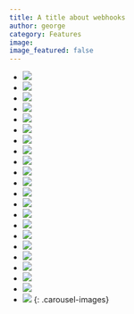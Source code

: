 ```yaml
---
title: A title about webhooks
author: george
category: Features
image:
image_featured: false
---
```


* ![](/images/blog/a-title-about-webhooks/01-make-a-zap.png)
* ![](/images/blog/a-title-about-webhooks/02-Select-Webhook.png)
* ![](/images/blog/a-title-about-webhooks/03-Catch-Hook.png)
* ![](/images/blog/a-title-about-webhooks/04-Child-Key.png)
* ![](/images/blog/a-title-about-webhooks/05-URL.png)
* ![](/images/blog/a-title-about-webhooks/07-Submit-form.png)
* ![](/images/blog/a-title-about-webhooks/08-Pick-Sample-1.png)
* ![](/images/blog/a-title-about-webhooks/09-Pick-Sample-2.png)
* ![](/images/blog/a-title-about-webhooks/10-Select-Sheets.png)
* ![](/images/blog/a-title-about-webhooks/11-Create-Row.png)
* ![](/images/blog/a-title-about-webhooks/12-Connect-Account.png)
* ![](/images/blog/a-title-about-webhooks/13-Select-Account.png)
* ![](/images/blog/a-title-about-webhooks/14-New-Sheet.png)
* ![](/images/blog/a-title-about-webhooks/15-Sheet-Setup.png)
* ![](/images/blog/a-title-about-webhooks/16-Select-Sheet.png)
* ![](/images/blog/a-title-about-webhooks/17-Select-Variable.png)
* ![](/images/blog/a-title-about-webhooks/18-Filled-Fields.png)
* ![](/images/blog/a-title-about-webhooks/19-Send-Test.png)
* ![](/images/blog/a-title-about-webhooks/20-Spreadsheet-Values.png)
* ![](/images/blog/a-title-about-webhooks/21-Zap-Toggle.png)
* ![](/images/blog/a-title-about-webhooks/22-Test-Form.png)
* ![](/images/blog/a-title-about-webhooks/23-Test-Sheet.png)
{: .carousel-images} 